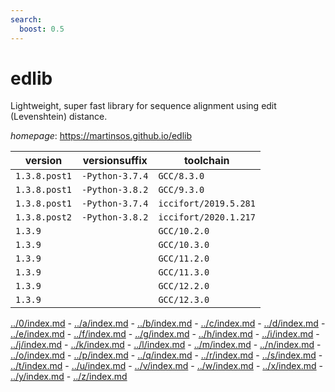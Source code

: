```yaml
---
search:
  boost: 0.5
---
```

# edlib

Lightweight, super fast library for sequence alignment using edit (Levenshtein) distance.

*homepage*: <https://martinsos.github.io/edlib>

version | versionsuffix | toolchain
--------|---------------|----------
``1.3.8.post1`` | ``-Python-3.7.4`` | ``GCC/8.3.0``
``1.3.8.post1`` | ``-Python-3.8.2`` | ``GCC/9.3.0``
``1.3.8.post1`` | ``-Python-3.7.4`` | ``iccifort/2019.5.281``
``1.3.8.post2`` | ``-Python-3.8.2`` | ``iccifort/2020.1.217``
``1.3.9`` |  | ``GCC/10.2.0``
``1.3.9`` |  | ``GCC/10.3.0``
``1.3.9`` |  | ``GCC/11.2.0``
``1.3.9`` |  | ``GCC/11.3.0``
``1.3.9`` |  | ``GCC/12.2.0``
``1.3.9`` |  | ``GCC/12.3.0``

[../0/index.md](0) - [../a/index.md](a) - [../b/index.md](b) - [../c/index.md](c) - [../d/index.md](d) - [../e/index.md](e) - [../f/index.md](f) - [../g/index.md](g) - [../h/index.md](h) - [../i/index.md](i) - [../j/index.md](j) - [../k/index.md](k) - [../l/index.md](l) - [../m/index.md](m) - [../n/index.md](n) - [../o/index.md](o) - [../p/index.md](p) - [../q/index.md](q) - [../r/index.md](r) - [../s/index.md](s) - [../t/index.md](t) - [../u/index.md](u) - [../v/index.md](v) - [../w/index.md](w) - [../x/index.md](x) - [../y/index.md](y) - [../z/index.md](z)

